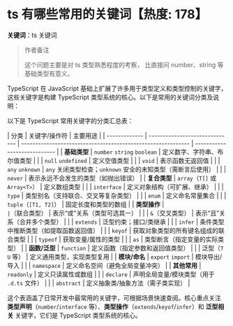 # ts 有哪些常用的关键词【热度: 178】

**关键词**：ts 关键词

> 作者备注
>
> 这个问题主要是对 ts 类型熟悉程度的考察， 比直接问 number、string 等基础类型有意义。

TypeScript 在 JavaScript 基础上扩展了许多用于类型定义和类型控制的关键字，这些关键字是构建 TypeScript 类型系统的核心。以下是常用的关键词分类及说明：

以下是 TypeScript 常用关键字的分类汇总表：

| 分类          | 关键字/操作符                  | 主要用途                                                     |
| ------------- | ------------------------------ | ------------------------------------------------------------ | ---------------------------- |
| **基础类型**  | `number` `string` `boolean`    | 定义数字、字符串、布尔值类型                                 |
|               | `null` `undefined`             | 定义空值类型                                                 |
|               | `void`                         | 表示函数无返回值                                             |
|               | `any` `unknown`                | `any` 关闭类型检查；`unknown` 安全的未知类型（需断言后使用） |
|               | `never`                        | 表示永远不会发生的类型（如抛出错误）                         |
| **复合类型**  | `array`（`T[]` 或 `Array<T>`） | 定义数组类型                                                 |
|               | `interface`                    | 定义对象结构（可扩展、继承）                                 |
|               | `type`                         | 类型别名（支持联合、交叉等复杂类型）                         |
|               | `enum`                         | 定义命名常量集合                                             |
|               | `tuple`（`[T1, T2]`）          | 固定长度和类型的数组                                         |
| **类型操作**  | <span>`                        | `<span/>（联合类型）                                         | 表示“或”关系（类型可选其一） |
|               | `&`（交叉类型）                | 表示“且”关系（合并多个类型）                                 |
|               | `extends`                      | 泛型约束；接口/类继承                                        |
|               | `infer`                        | 条件类型中推断类型（如提取函数返回值）                       |
|               | `keyof`                        | 获取对象类型的所有键名组成的联合类型                         |
|               | `typeof`                       | 获取变量/属性的类型                                          |
|               | `as`                           | 类型断言（指定变量的实际类型）                               |
| **函数/泛型** | `function`                     | 定义函数（指定参数和返回值类型）                             |
|               | 泛型（`T` `U` 等）             | 定义通用类型，实现类型复用                                   |
| **模块/命名** | `export` `import`              | 模块导出/导入                                                |
|               | `namespace`                    | 定义命名空间（避免全局变量冲突）                             |
| **其他常用**  | `readonly`                     | 定义只读属性或数组                                           |
|               | `declare`                      | 声明全局变量/模块类型（用于 `.d.ts` 文件）                   |
|               | `abstract`                     | 定义抽象类/抽象方法（需子类实现）                            |

这个表涵盖了日常开发中最常用的关键字，可根据场景快速查阅。核心重点关注 **类型声明**（`number`/`interface` 等）、**类型操作**（`extends`/`keyof`/`infer`）和 **泛型相关** 关键字，它们是 TypeScript 类型系统的核心。